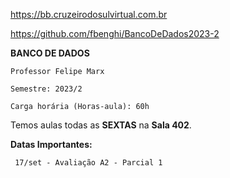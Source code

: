 https://bb.cruzeirodosulvirtual.com.br


https://github.com/fbenghi/BancoDeDados2023-2

**BANCO DE DADOS**

	Professor Felipe Marx

	Semestre: 2023/2

	Carga horária (Horas-aula): 60h

Temos aulas todas as **SEXTAS** na **Sala 402**.

**Datas Importantes:**

	 17/set - Avaliação A2 - Parcial 1
